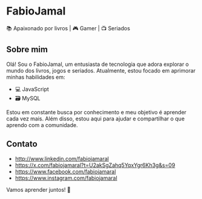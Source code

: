 # FabioJamal

📚 Apaixonado por livros | 🎮 Gamer | 📺 Seriados

## Sobre mim
Olá! Sou o FabioJamal, um entusiasta de tecnologia que adora explorar o mundo dos livros, jogos e seriados. Atualmente, estou focado em aprimorar minhas habilidades em:

- 💻 JavaScript
- 🗃️ MySQL

Estou em constante busca por conhecimento e meu objetivo é aprender cada vez mais. Além disso, estou aqui para ajudar e compartilhar o que aprendo com a comunidade.

## Contato
- http://www.linkedin.com/fabiojamaral
- https://x.com/fabiojamaral?t=U2akSgZahq5YqxYgr6Kh3g&s=09
- https://www.facebook.com/fabiojamaral
- https://www.instagram.com/fabiojamaral

Vamos aprender juntos! 🚀

<!---
FabioJamaL/FabioJamaL is a ✨ special ✨ repository because its `README.md` (this file) appears on your GitHub profile.
You can click the Preview link to take a look at your changes.
--->
